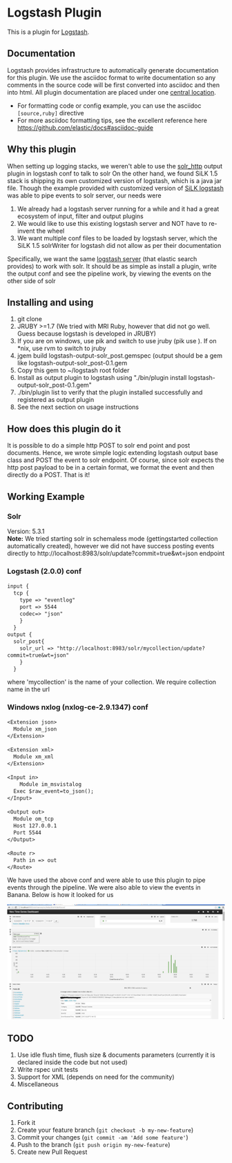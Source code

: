 # Logstash Plugin


This is a plugin for [Logstash](https://github.com/elastic/logstash).


## Documentation

Logstash provides infrastructure to automatically generate documentation for this plugin. We use the asciidoc format to write documentation so any comments in the source code will be first converted into asciidoc and then into html. All plugin documentation are placed under one [central location](http://www.elastic.co/guide/en/logstash/current/).

- For formatting code or config example, you can use the asciidoc `[source,ruby]` directive
- For more asciidoc formatting tips, see the excellent reference here https://github.com/elastic/docs#asciidoc-guide

## Why this plugin

When setting up logging stacks, we weren't able to use the [solr_http](https://rubygems.org/gems/logstash-output-solr_http) output plugin in logstash conf to talk to solr
On the other hand, we found SiLK 1.5 stack is shipping its own customized version of logstash, which is a java jar file.
Though the example provided with customized version of [SiLK logstash](https://docs.lucidworks.com/display/SiLK/Solr+Writer+for+Logstash+Initial+Setup) was able to pipe events to solr server, our needs were

1. We already had a logstash server running for a while and it had a great ecosystem of input, filter and output plugins
2. We would like to use this existing logstash server and NOT have to re-invent the wheel
3. We want multiple conf files to be loaded by logstash server, which the SiLK 1.5 solrWriter for logstash did not allow as per their documentation

Specifically, we want the same [logstash server](https://www.elastic.co/products/logstash) (that elastic search provides) to work with solr. It should be as simple as install a plugin, write the output conf and see the pipeline work, by viewing the events on the other side of solr  

## Installing and using  

1. git clone 
2. JRUBY >=1.7 (We tried with MRI Ruby, however that did not go well. Guess because logstash is developed in JRUBY)
3. If you are on windows, use pik and switch to use jruby (pik use <identifier>). If on *nix, use rvm to switch to jruby
4. jgem build logstash-output-solr_post.gemspec (output should be a gem like logstash-output-solr_post-0.1.gem
5. Copy this gem to ~/logstash root folder
6. Install as output plugin to logstash using "./bin/plugin install logstash-output-solr_post-0.1.gem"
7. ./bin/plugin list to verify that the plugin installed successfully and registered as output plugin
8. See the next section on usage instructions

## How does this plugin do it  

It is possible to do a simple http POST to solr end point and post documents. Hence, we wrote simple logic extending logstash output base class and POST the event to solr endpoint. Of course, since solr expects the http post payload to be in a certain format, we format the event and then directly do a POST. That is it! 

## Working Example  

### Solr  
Version: 5.3.1  
**Note:** We tried starting solr in schemaless mode (gettingstarted collection automatically created), however we did not have success posting events directly to http://localhost:8983/solr/update?commit=true&wt=json endpoint

### Logstash (2.0.0) conf
```
input {
  tcp {
    type => "eventlog"
    port => 5544
    codec=> "json"
    }
  }
output {
  solr_post{
    solr_url => "http://localhost:8983/solr/mycollection/update?commit=true&wt=json"
    }
  }
```  
where 'mycollection' is the name of your collection. We require collection name in the url   

### Windows nxlog (nxlog-ce-2.9.1347) conf
```
<Extension json>
  Module xm_json
</Extension>

<Extension xml>
  Module xm_xml
</Extension>

<Input in>
    Module im_msvistalog
  Exec $raw_event=to_json(); 
</Input>

<Output out>
  Module om_tcp
  Host 127.0.0.1
  Port 5544
</Output>

<Route r>
  Path in => out
</Route>
```  

We have used the above conf and were able to use this plugin to pipe events through the pipeline. We were also able to view the events in Banana. Below is how it looked for us  

![Banana Dashboard](https://github.com/machzqcq/logstash-output-solr_post/blob/master/images/banana_dashboard.JPG "Banana Dashboard")  

## TODO

1. Use idle flush time, flush size & documents parameters (currently it is declared inside the code but not used)
2. Write rspec unit tests
3. Support for XML (depends on need for the community)
4. Miscellaneous


## Contributing

1. Fork it
2. Create your feature branch (`git checkout -b my-new-feature`)
3. Commit your changes (`git commit -am 'Add some feature'`)
4. Push to the branch (`git push origin my-new-feature`)
5. Create new Pull Request
